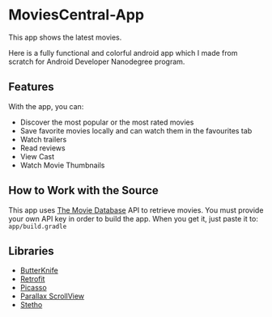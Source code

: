 # MoviesCentral-App
This app shows the latest movies.

Here is a fully functional and colorful android app which I made from scratch for Android Developer Nanodegree program.

## Features

With the app, you can:
* Discover the most popular or the most rated movies
* Save favorite movies locally and can watch them in the favourites tab
* Watch trailers
* Read reviews
* View Cast
* Watch Movie Thumbnails

## How to Work with the Source

This app uses [The Movie Database](https://www.themoviedb.org/documentation/api) API to retrieve movies.
You must provide your own API key in order to build the app. When you get it, just paste it to:
    ```
    app/build.gradle
    ```

## Libraries

* [ButterKnife](https://github.com/JakeWharton/butterknife)
* [Retrofit](https://github.com/square/retrofit)
* [Picasso](https://github.com/square/picasso)
* [Parallax ScrollView](com.nirhart.parallaxscroll.views.ParallaxScrollView)
* [Stetho](https://github.com/facebook/stetho)


[1]: ../master/art/nanodegree-logo.png
[2]: https://www.udacity.com/course/android-developer-nanodegree--nd801

